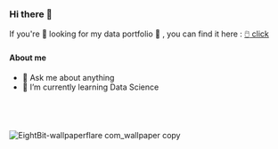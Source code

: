 ### Hi there 👋
If you're :mag_right: looking for my data portfolio :open_book: , you can find it here : [:computer_mouse: click](https://github.com/HikariJadeEmpire/Main-Repository)

#### About me
- 💬 Ask me about anything
- 🌱 I’m currently learning Data Science

#
<br>

![EightBit-wallpaperflare com_wallpaper copy](https://github.com/HikariJadeEmpire/HikariJadeEmpire/assets/118663358/dc1ddc85-7ad4-41ec-bb4e-f1f27878e0a6)


<!--
**HikariJadeEmpire/HikariJadeEmpire** is a ✨ _special_ ✨ repository because its `README.md` (this file) appears on your GitHub profile.

Here are some ideas to get you started:

- 🔭 I’m currently working on ...
- 🌱 I’m currently learning ...
- 👯 I’m looking to collaborate on ...
- 🤔 I’m looking for help with ...
- 💬 Ask me about ...
- 📫 How to reach me: ...
- 😄 Pronouns: ...
- ⚡ Fun fact: ...
-->
